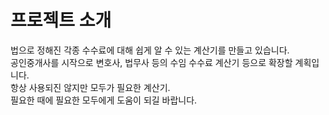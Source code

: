 # 프로젝트 소개
법으로 정해진 각종 수수료에 대해 쉽게 알 수 있는 계산기를 만들고 있습니다.<br>
공인중개사를 시작으로 변호사, 법무사 등의 수임 수수료 계산기 등으로 확장할 계획입니다.<br>
항상 사용되진 않지만 모두가 필요한 계산기.<br>
필요한 때에 필요한 모두에게 도움이 되길 바랍니다.

